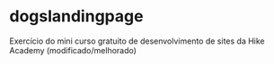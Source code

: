 # dogslandingpage
Exercício do mini curso gratuito de desenvolvimento de sites da Hike Academy (modificado/melhorado)
